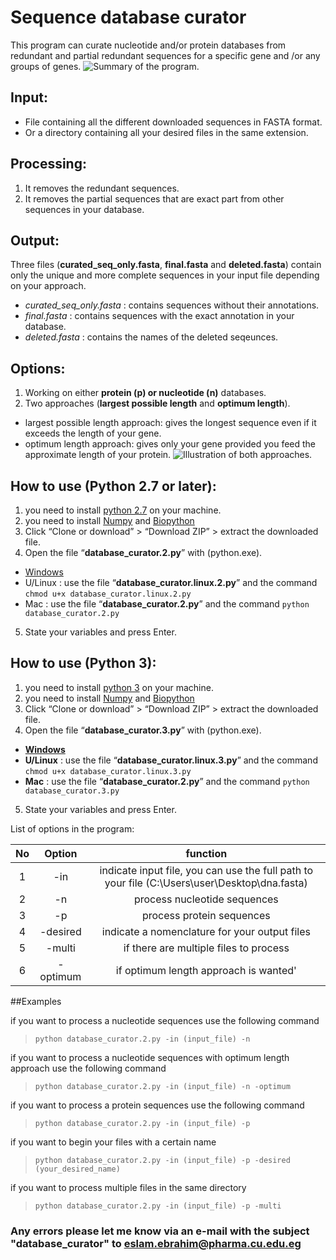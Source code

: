 # Sequence database curator
This program can curate nucleotide and/or protein databases from redundant and partial redundant sequences for a specific gene and /or any groups of genes.
![Summary of the program.](https://ppjpkw-ch3302.files.1drv.com/y3pdwEcVS3Zzm79n26oygTt4nJ1R-52Ziqvxpr29UPFhd72AERdJvinl95KnTvT5WZ8m9iScsinX0cLTyyMdly24jYX1sebuuEzzFuGpTlkxGwbtpwlU_LHZDJrVT3gHSV6ub79tHDQXg-d_tNT1GVWwqVbZ67YP-QDCosfs2zBuUo/Database%20curator.png?psid=1)

## Input:
- File containing all the different downloaded sequences in FASTA format.
- Or a directory containing all your desired files in the same extension.

## Processing:
1. It removes the redundant sequences.
2. It removes the partial sequences that are exact part from other sequences in your database.
## Output:
Three files (**curated_seq_only.fasta**, **final.fasta** and **deleted.fasta**) contain only the unique and more complete sequences in your input file depending on your approach.
- *curated_seq_only.fasta* : contains sequences without their annotations.
- *final.fasta* : contains sequences with the exact annotation in your database.
- *deleted.fasta* : contains the names of the deleted seqeunces.

## Options:
1. Working on either **protein (p) or nucleotide (n)** databases.
2. Two approaches (**largest possible length** and **optimum length**).
  * largest possible length approach: gives the longest sequence even if it exceeds the length of your gene.
  * optimum length approach: gives only your gene provided you feed the approximate length of your protein.
![Illustration of both approaches.](https://ppjqaa-ch3302.files.1drv.com/y3p6MyxtnFjVwWErixgUKwFIo5p2TQTrMCdzkWUTBK8yDPWhyqeTJHC8bZwrO1dx1PE9Whj6pKaPSpWg3eiUSNhM59AZBre77KnE7QS95ME1MP7GSne3DjOlJo_0e2JgR_JPLNgR69UHSoZxNPjs0ZY7qEO6utxPfU93PFp7uxMubI/Capture%20%281%29.PNG?psid=1)

## How to use (Python 2.7 or later):
1.	you need to install [python 2.7](https://www.python.org/downloads/) on your machine.
2. you need to install [Numpy](https://pypi.python.org/pypi/numpy) and [Biopython](http://biopython.org/wiki/Download)
3.	Click “Clone or download” > “Download ZIP” > extract the downloaded file.
4.	Open the file “**database_curator.2.py**” with (python.exe).
  * [Windows](http://stackoverflow.com/a/1527012/7414020)
  * U/Linux : use the file “**database_curator.linux.2.py**” and the command `chmod u+x database_curator.linux.2.py`
  * Mac : use the file “**database_curator.2.py**” and the command `python database_curator.2.py`
5.	State your variables and press Enter.


## How to use (Python 3):
1.	you need to install [python 3](https://www.python.org/downloads/) on your machine.
2. you need to install [Numpy](https://pypi.python.org/pypi/numpy) and [Biopython](http://biopython.org/wiki/Download)
3.	Click “Clone or download” > “Download ZIP” > extract the downloaded file.
4.	Open the file “**database_curator.3.py**” with (python.exe).
  * **[Windows](http://stackoverflow.com/a/1527012/7414020)**
  * **U/Linux** : use the file “**database_curator.linux.3.py**” and the command `chmod u+x database_curator.linux.3.py`
  * **Mac** : use the file “**database_curator.2.py**” and the command `python database_curator.3.py`
5.	State your variables and press Enter.

List of options in the program:

| No |  Option  |                                            function                                           |
|:--:|:--------:|:---------------------------------------------------------------------------------------------:|
|  1 |    -in   | indicate input file, you can use the full path to your file (C:\Users\user\Desktop\dna.fasta) |
|  2 |    -n    | process nucleotide sequences                                                                  |
|  3 |    -p    | process protein sequences                                                                     |
|  4 | -desired | indicate a nomenclature for your output files                                                 |
|  5 |  -multi  | if there are multiple files to process                                                        |
|  6 | -optimum | if optimum length approach is wanted'                                                         |

##Examples

if you want to process a nucleotide sequences use the following command

> `python database_curator.2.py -in (input_file) -n`

if you want to process a nucleotide sequences with optimum length approach use the following command

> `python database_curator.2.py -in (input_file) -n -optimum`

if you want to process a protein sequences use the following command

> `python database_curator.2.py -in (input_file) -p`

if you want to begin your files with a certain name

> `python database_curator.2.py -in (input_file) -p -desired (your_desired_name)`

if you want to process multiple files in the same directory

> `python database_curator.2.py -in (input_file) -p -multi`


### Any errors please let me know via an e-mail with the subject "database_curator" to eslam.ebrahim@pharma.cu.edu.eg

